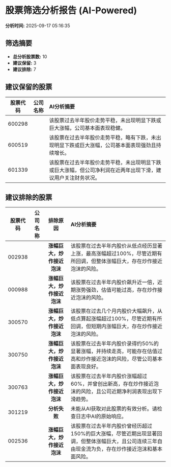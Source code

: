# 股票筛选分析报告 (AI-Powered)

**分析时间:** 2025-09-17 05:16:35

## 筛选摘要

- **总分析股票数:** 10
- **建议保留:** 3
- **建议排除:** 7

## 建议保留的股票

| 股票代码 | 公司名称 | AI分析摘要 |
|:---:|:---:|:---|
| 600298 |  | 该股票过去半年股价走势平稳，未出现明显下跌或巨大涨幅，公司基本面表现稳健。 |
| 600519 |  | 该股票在过去半年股价走势平稳，略有下跌，未出现明显下跌或巨大涨幅，公司基本面表现强劲且持续增长。 |
| 601339 |  | 该股票在过去半年股价走势平稳，未出现明显下跌或巨大涨幅，但公司净利润在近两年出现下滑，建议用户关注财务状况。 |

## 建议排除的股票

| 股票代码 | 公司名称 | 排除原因 | AI分析摘要 |
|:---:|:---:|:---:|:---|
| 002938 |  | **涨幅巨大，炒作接近泡沫** | 该股票在过去半年内股价从低点经历显著上涨，最高涨幅超过100%，尽管近期有所回调，但整体涨幅巨大，存在炒作接近泡沫的风险。 |
| 000988 |  | **涨幅巨大，炒作接近泡沫** | 该股票在过去半年内股价飙升近一倍，近期涨势强劲，估值可能过高，存在炒作接近泡沫的风险。 |
| 300570 |  | **涨幅巨大，炒作接近泡沫** | 该股票在过去几个月内股价大幅飙升，从低点算起涨幅超过100%，尽管近期有所回调，但短期内涨幅巨大，存在炒作接近泡沫的风险。 |
| 300750 |  | **涨幅巨大，炒作接近泡沫** | 该股票在过去半年内股价录得约50%的显著涨幅，并持续走高，可能存在估值过高和炒作接近泡沫的风险，尽管公司基本面表现良好。 |
| 300763 |  | **涨幅巨大，炒作接近泡沫** | 该股票在过去半年内股价涨幅超过60%，并曾创出新高，存在炒作接近泡沫的风险，且公司近期净利润表现出现下滑趋势。 |
| 301219 |  | **分析失败** | 未能从AI获取对此股票的有效分析。请检查日志中AI的原始响应。 |
| 002536 |  | **涨幅巨大，炒作接近泡沫** | 该股票在过去半年内股价曾经历超过150%的巨大涨幅，尽管近期出现显著回调，但整体涨幅巨大，且公司连续三年自由现金流为负，存在炒作接近泡沫和基本面风险。 |
